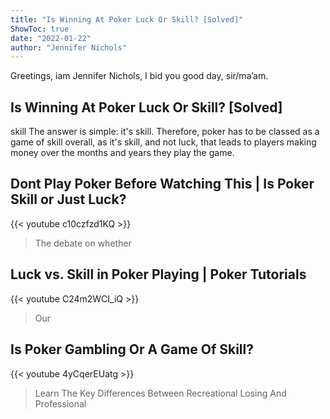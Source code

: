 ```yaml
---
title: "Is Winning At Poker Luck Or Skill? [Solved]"
ShowToc: true 
date: "2022-01-22"
author: "Jennifer Nichols" 
---
```


Greetings, iam Jennifer Nichols, I bid you good day, sir/ma’am.
## Is Winning At Poker Luck Or Skill? [Solved]
skill The answer is simple: it's skill. Therefore, poker has to be classed as a game of skill overall, as it's skill, and not luck, that leads to players making money over the months and years they play the game.

## Dont Play Poker Before Watching This | Is Poker Skill or Just Luck?
{{< youtube c10czfzd1KQ >}}
>The debate on whether 

## Luck vs. Skill in Poker Playing | Poker Tutorials
{{< youtube C24m2WCI_iQ >}}
>Our 

## Is Poker Gambling Or A Game Of Skill?
{{< youtube 4yCqerEUatg >}}
>Learn The Key Differences Between Recreational Losing And Professional 

